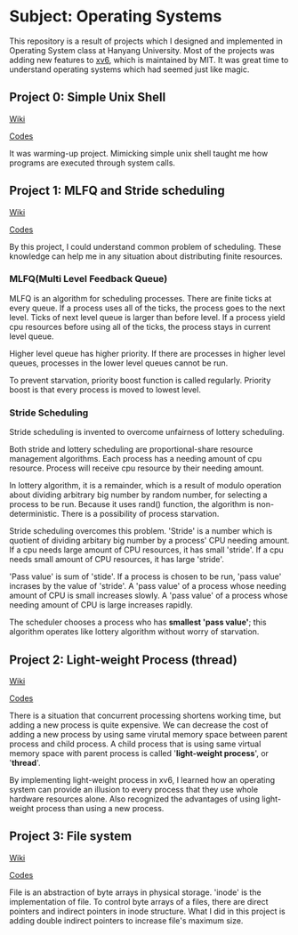 # Subject: Operating Systems

This repository is a result of projects which I designed and implemented in Operating System class at Hanyang University. Most of the projects was adding new features to [xv6](https://github.com/mit-pdos/xv6-public), which is maintained by MIT. It was great time to understand operating systems which had seemed just like magic.

## Project 0: Simple Unix Shell

[Wiki](https://github.com/hrzon/Class_OperatingSystems_xv6/wiki/shell)

[Codes](https://github.com/hrzon/Class_OperatingSystems_xv6/blob/master/proj_shell/shell.c)

It was warming-up project. Mimicking simple unix shell taught me how programs are executed through system calls.

## Project 1: MLFQ and Stride scheduling

[Wiki](https://github.com/hrzon/Class_OperatingSystems_xv6/wiki/mlfqStride)

[Codes](https://github.com/hrzon/Class_OperatingSystems_xv6/tree/master/xv6-public)

By this project, I could understand common problem of scheduling. These knowledge can help me in any situation about distributing finite resources.

### MLFQ(Multi Level Feedback Queue)

MLFQ is an algorithm for scheduling processes. There are finite ticks at every queue. If a process uses all of the ticks, the process goes to the next level. Ticks of next level queue is larger than before level. If a process yield cpu resources before using all of the ticks, the process stays in current level queue.

Higher level queue has higher priority. If there are processes in higher level queues, processes in the lower level queues cannot be run.

To prevent starvation, priority boost function is called regularly. Priority boost is that every process is moved to lowest level.

### Stride Scheduling

Stride scheduling is invented to overcome unfairness of lottery scheduling.

Both stride and lottery scheduling are proportional-share resource management algorithms. Each process has a needing amount of cpu resource. Process will receive cpu resource by their needing amount.

In lottery algorithm, it is a remainder, which is a result of modulo operation about dividing arbitrary big number by random number, for selecting a process to be run. Because it uses rand() function, the algorithm is non-deterministic. There is a possibility of process starvation.

Stride scheduling overcomes this problem. 'Stride' is a number which is quotient of dividing arbitary big number by a process' CPU needing amount. If a cpu needs large amount of CPU resources, it has small 'stride'. If a cpu needs small amount of CPU resources, it has large 'stride'.

'Pass value' is sum of 'stide'. If a process is chosen to be run, 'pass value' incrases by the value of 'stride'. A 'pass value' of a process whose needing amount of CPU is small increases slowly. A 'pass value' of a process whose needing amount of CPU is large increases rapidly.

The scheduler chooses a process who has **smallest 'pass value'**; this algorithm operates like lottery algorithm without worry of starvation.

## Project 2: Light-weight Process (thread)

[Wiki](https://github.com/hrzon/Class_OperatingSystems_xv6/wiki/thread)

[Codes](https://github.com/hrzon/Class_OperatingSystems_xv6/tree/master/xv6-public)

There is a situation that concurrent processing shortens working time, but adding a new process is quite expensive. We can decrease the cost of adding a new process by using same virutal memory space between parent process and child process. A child process that is using same virtual memory space with parent process is called '**light-weight process**', or '**thread**'.

By implementing light-weight process in xv6, I learned how an operating system can provide an illusion to every process that they use whole hardware resources alone. Also recognized the advantages of using light-weight process than using a new process.

## Project 3: File system

[Wiki](https://github.com/hrzon/Class_OperatingSystems_xv6/wiki/filesystem)

[Codes](https://github.com/hrzon/Class_OperatingSystems_xv6/tree/master/xv6-public)

File is an abstraction of byte arrays in physical storage. 'inode' is the implementation of file. To control byte arrays of a files, there are direct pointers and indirect pointers in inode structure. What I did in this project is adding double indirect pointers to increase file's maximum size.